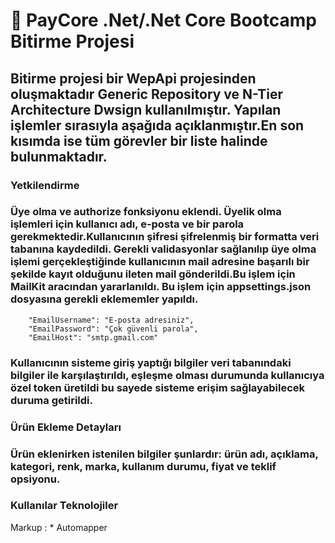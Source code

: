 # 	:rocket: PayCore .Net/.Net Core Bootcamp Bitirme Projesi

## Bitirme projesi bir WepApi projesinden oluşmaktadır Generic Repository ve N-Tier Architecture Dwsign kullanılmıştır. Yapılan işlemler sırasıyla aşağıda açıklanmıştır.En son kısımda ise tüm görevler bir liste halinde bulunmaktadır.
 
### Yetkilendirme
### Üye olma ve authorize fonksiyonu eklendi. Üyelik olma işlemleri için kullanıcı adı, e-posta ve bir parola gerekmektedir.Kullanıcının şifresi şifrelenmiş bir formatta veri tabanına kaydedildi. Gerekli validasyonlar sağlanılıp üye olma işlemi gerçekleştiğinde kullanıcının mail adresine başarılı bir şekilde kayıt olduğunu ileten mail gönderildi.Bu işlem için MailKit aracından yararlanıldı. Bu işlem için appsettings.json dosyasına gerekli eklememler yapıldı.

```
    "EmailUsername": "E-posta adresiniz",
    "EmailPassword": "Çok güvenli parola",
    "EmailHost": "smtp.gmail.com"
```
### Kullanıcının sisteme giriş yaptığı bilgiler veri tabanındaki bilgiler ile karşılaştırıldı, eşleşme olması durumunda kullanıcıya özel token üretildi bu sayede sisteme erişim sağlayabilecek duruma getirildi.

### Ürün Ekleme Detayları
### Ürün eklenirken istenilen bilgiler şunlardır: ürün adı, açıklama, kategori, renk, marka, kullanım durumu, fiyat ve teklif opsiyonu.

### Kullanılar Teknolojiler
 Markup : * Automapper
